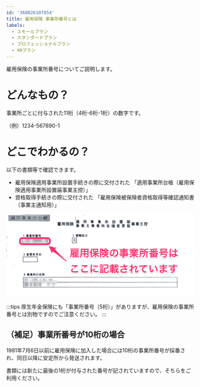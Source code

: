 ```yaml
---
id: '360026107854'
title: 雇用保険 事業所番号とは
labels:
  - スモールプラン
  - スタンダードプラン
  - プロフェッショナルプラン
  - ¥0プラン
---
```

雇用保険の事業所番号についてご説明します。

# どんなもの？

事業所ごとに付与された11桁（4桁-6桁-1桁）の数字です。

（例）1234-567890-1

# どこでわかるの？

以下の書類等で確認できます。

- 雇用保険適用事業所設置手続きの際に交付された
    「適用事業所台帳（雇用保険適用事業所設置届事業主控）」
- 資格取得手続きの際に交付された
    「雇用保険被保険者資格取得等確認通知書（事業主通知用）」

![雇用保険_事業所番号](./1a73cc96f7d638920f31908d5df8aece.png)

:::tips
厚生年金保険にも「事業所番号（5桁）」がありますが、雇用保険の事業所番号とは別物ですのでご注意ください。
:::

## （補足）事業所番号が10桁の場合

1981年7月6日以前に雇用保険に加入した場合には10桁の事業所番号が採番され、同日以降に安定所から発送されます。

書類には新たに最後の1桁が付与された番号が記されていますので、そちらをご利用ください。
